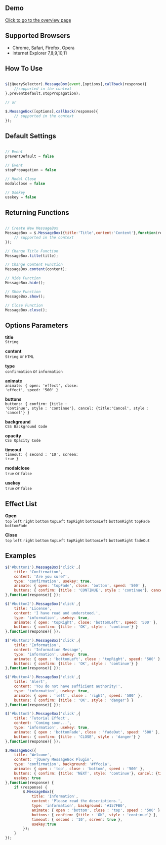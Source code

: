## Demo
[Click to go to the overview page](http://yalcinceylan.net/messagebox/)


## Supported Browsers
- Chrome, Safari, Firefox, Opera
- Internet Explorer 7,8,9,10,11


## How To Use
```javascript

$(jQuerySelector).MessageBox(event,[options],callback(response){
	//supported in the context
},preventDefault,stopPropagation);

// or

$.MessageBox([options],callback(response){
	// supported in the context
});

```


## Default Settings
```javascript

// Event
preventDefault = false

// Event
stopPropagation = false

// Modal Close
modalclose = false

// Usekey
usekey = false


```


## Returning Functions

```javascript

// Create New MessageBox
MessageBox = $.MessageBox({title:'Title',content:'Content'},function(response){
	// supported in the context
});

// Change Title Function
MessageBox.title(title);

// Change Content Function
MessageBox.content(content);

// Hide Function
MessageBox.hide();

// Show Function
MessageBox.show();

// Close Function
MessageBox.close();

```



## Options Parameters

**title**<br>
<code>String</code>

**content**<br>
<code>String</code> or <code>HTML</code>

**type**<br>
<code>confirmation</code> or <code>information</code>

**animate**<br>
<code>animate: { open: 'effect', close: 'effect', speed: '500' }</code>

**buttons**<br>
<code>buttons: { confirm: {title : 'Continue', style : 'continue'}, cancel: {title:'Cancel', style : 'cancel'} }</code>

**background**<br>
<code>CSS Background Code</code>

**opacity**<br>
<code>CSS Opacity Code</code>

**timeout**<br>
<code>timeout: { second : '10', screen: true }</code>

**modalclose**<br>
<code>true</code> or <code>false</code>

**usekey**<br>
<code>true</code> <em>or</em> <code>false</code>




## Effect List

**Open**<br>
<code>top</code> <code>left</code> <code>right</code> <code>bottom</code> <code>topLeft</code> <code>topRight</code> <code>bottomLeft</code> <code>bottomRight</code> <code>topFade</code> <code>bottomFade</code>

**Close**<br>
<code>top</code> <code>left</code> <code>right</code> <code>bottom</code> <code>topLeft</code> <code>topRight</code> <code>bottomLeft</code> <code>bottomRight</code> <code>fadeOut</code>


## Examples

```javascript
$('#button1').MessageBox('click',{
	title: 'Confirmation',
	content: 'Are you sure?',
	type: 'confirmation', usekey: true,
	animate: { open: 'topFade', close: 'bottom', speed: '500' },
	buttons: { confirm: {title : 'CONTINUE', style : 'continue'}, cancel: {title:'CANCEL', style : 'cancel'} }
},function(response){ });
```

```javascript
$('#button2').MessageBox('click',{
	title: 'License',
	content: 'I have read and understood.',
	type: 'information', usekey: true,
	animate: { open: 'topRight', close: 'bottomLeft', speed: '500' },
	buttons: { confirm: {title : 'OK', style : 'continue'} }
},function(response){ });
```

```javascript
$('#button3').MessageBox('click',{
	title: 'Information',
	content: 'Information Message',
	type: 'information', usekey: true,
	animate: { open : 'bottomLeft', close : 'topRight', speed: '500' },
	buttons: { confirm: {title : 'OK', style : 'continue'} }
},function(response){ });
```

```javascript
$('#button4').MessageBox('click',{
	title: 'Alert',
	content: 'You do not have sufficient authority!',
	type: 'information', usekey: true,
	animate: { open : 'left', close : 'right', speed: '500' },
	buttons: { confirm: {title : 'OK', style : 'danger'} }
},function(response){ });
```

```javascript
$('#button5').MessageBox('click',{
	title: 'Tutorial Effect',
	content: 'Coming soon...',
	type: 'information', usekey: true,
	animate: { open : 'bottomFade', close : 'fadeOut', speed: '500' },
	buttons: { confirm: {title : 'CLOSE', style : 'danger'} }
},function(response){ });
```

```javascript
$.MessageBox({
	title: 'Welcome',
	content: 'jQuery MessageBox Plugin',
	type: 'confirmation', background: '#ffcc1a',
	animate: { open : 'top', close : 'bottom', speed : '500' },
	buttons: { confirm: {title: 'NEXT', style: 'continue'}, cancel: {title: 'CANCEL', style: 'cancel' } },
	usekey: true
},function(response) {
	if (response) {
		$.MessageBox({
			title: 'Information',
			content: 'Please read the descriptions.',
			type: 'information', background: '#157FB0',
			animate: { open : 'bottom', close : 'top', speed : '500' },
			buttons: { confirm: {title : 'OK', style : 'continue'} },
			timeout: { second : '10', screen: true },
			usekey:true
		});
	}
});
```





